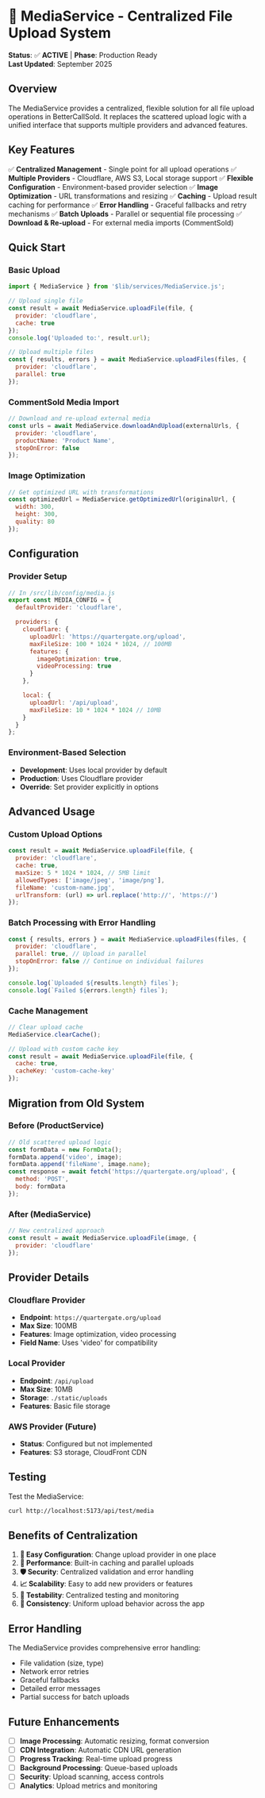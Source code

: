 # 📸 MediaService - Centralized File Upload System
**Status**: ✅ **ACTIVE** | **Phase**: Production Ready  
**Last Updated**: September 2025

## Overview

The MediaService provides a centralized, flexible solution for all file upload operations in BetterCallSold. It replaces the scattered upload logic with a unified interface that supports multiple providers and advanced features.

## Key Features

✅ **Centralized Management** - Single point for all upload operations
✅ **Multiple Providers** - Cloudflare, AWS S3, Local storage support
✅ **Flexible Configuration** - Environment-based provider selection
✅ **Image Optimization** - URL transformations and resizing
✅ **Caching** - Upload result caching for performance
✅ **Error Handling** - Graceful fallbacks and retry mechanisms
✅ **Batch Uploads** - Parallel or sequential file processing
✅ **Download & Re-upload** - For external media imports (CommentSold)

## Quick Start

### Basic Upload
```javascript
import { MediaService } from '$lib/services/MediaService.js';

// Upload single file
const result = await MediaService.uploadFile(file, {
  provider: 'cloudflare',
  cache: true
});
console.log('Uploaded to:', result.url);

// Upload multiple files
const { results, errors } = await MediaService.uploadFiles(files, {
  provider: 'cloudflare',
  parallel: true
});
```

### CommentSold Media Import
```javascript
// Download and re-upload external media
const urls = await MediaService.downloadAndUpload(externalUrls, {
  provider: 'cloudflare',
  productName: 'Product Name',
  stopOnError: false
});
```

### Image Optimization
```javascript
// Get optimized URL with transformations
const optimizedUrl = MediaService.getOptimizedUrl(originalUrl, {
  width: 300,
  height: 300,
  quality: 80
});
```

## Configuration

### Provider Setup
```javascript
// In /src/lib/config/media.js
export const MEDIA_CONFIG = {
  defaultProvider: 'cloudflare',

  providers: {
    cloudflare: {
      uploadUrl: 'https://quartergate.org/upload',
      maxFileSize: 100 * 1024 * 1024, // 100MB
      features: {
        imageOptimization: true,
        videoProcessing: true
      }
    },

    local: {
      uploadUrl: '/api/upload',
      maxFileSize: 10 * 1024 * 1024 // 10MB
    }
  }
};
```

### Environment-Based Selection
- **Development**: Uses local provider by default
- **Production**: Uses Cloudflare provider
- **Override**: Set provider explicitly in options

## Advanced Usage

### Custom Upload Options
```javascript
const result = await MediaService.uploadFile(file, {
  provider: 'cloudflare',
  cache: true,
  maxSize: 5 * 1024 * 1024, // 5MB limit
  allowedTypes: ['image/jpeg', 'image/png'],
  fileName: 'custom-name.jpg',
  urlTransform: (url) => url.replace('http://', 'https://')
});
```

### Batch Processing with Error Handling
```javascript
const { results, errors } = await MediaService.uploadFiles(files, {
  provider: 'cloudflare',
  parallel: true, // Upload in parallel
  stopOnError: false // Continue on individual failures
});

console.log(`Uploaded ${results.length} files`);
console.log(`Failed ${errors.length} files`);
```

### Cache Management
```javascript
// Clear upload cache
MediaService.clearCache();

// Upload with custom cache key
const result = await MediaService.uploadFile(file, {
  cache: true,
  cacheKey: 'custom-cache-key'
});
```

## Migration from Old System

### Before (ProductService)
```javascript
// Old scattered upload logic
const formData = new FormData();
formData.append('video', image);
formData.append('fileName', image.name);
const response = await fetch('https://quartergate.org/upload', {
  method: 'POST',
  body: formData
});
```

### After (MediaService)
```javascript
// New centralized approach
const result = await MediaService.uploadFile(image, {
  provider: 'cloudflare'
});
```

## Provider Details

### Cloudflare Provider
- **Endpoint**: `https://quartergate.org/upload`
- **Max Size**: 100MB
- **Features**: Image optimization, video processing
- **Field Name**: Uses 'video' for compatibility

### Local Provider
- **Endpoint**: `/api/upload`
- **Max Size**: 10MB
- **Storage**: `./static/uploads`
- **Features**: Basic file storage

### AWS Provider (Future)
- **Status**: Configured but not implemented
- **Features**: S3 storage, CloudFront CDN

## Testing

Test the MediaService:
```bash
curl http://localhost:5173/api/test/media
```

## Benefits of Centralization

1. **🔧 Easy Configuration**: Change upload provider in one place
2. **🚀 Performance**: Built-in caching and parallel uploads
3. **🛡️ Security**: Centralized validation and error handling
4. **📈 Scalability**: Easy to add new providers or features
5. **🧪 Testability**: Centralized testing and monitoring
6. **🔄 Consistency**: Uniform upload behavior across the app

## Error Handling

The MediaService provides comprehensive error handling:
- File validation (size, type)
- Network error retries
- Graceful fallbacks
- Detailed error messages
- Partial success for batch uploads

## Future Enhancements

- [ ] **Image Processing**: Automatic resizing, format conversion
- [ ] **CDN Integration**: Automatic CDN URL generation
- [ ] **Progress Tracking**: Real-time upload progress
- [ ] **Background Processing**: Queue-based uploads
- [ ] **Security**: Upload scanning, access controls
- [ ] **Analytics**: Upload metrics and monitoring
